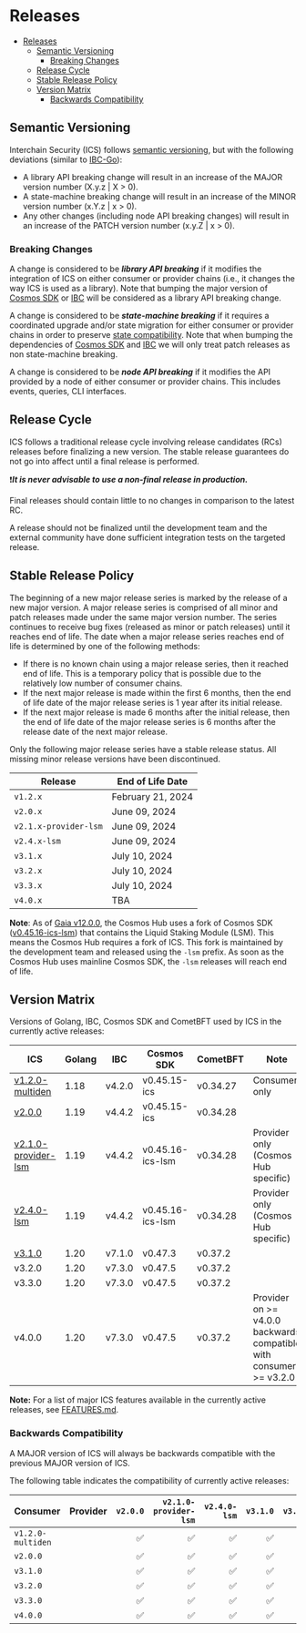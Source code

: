# Releases

- [Releases](#releases)
  - [Semantic Versioning](#semantic-versioning)
    - [Breaking Changes](#breaking-changes)
  - [Release Cycle](#release-cycle)
  - [Stable Release Policy](#stable-release-policy)
  - [Version Matrix](#version-matrix)
    - [Backwards Compatibility](#backwards-compatibility)

## Semantic Versioning 

Interchain Security (ICS) follows [semantic versioning](https://semver.org), but with the following deviations (similar to [IBC-Go](https://github.com/cosmos/ibc-go/blob/main/RELEASES.md)):

- A library API breaking change will result in an increase of the MAJOR version number (X.y.z | X > 0). 
- A state-machine breaking change will result in an increase of the MINOR version number (x.Y.z | x > 0).
- Any other changes (including node API breaking changes) will result in an increase of the PATCH version number (x.y.Z | x > 0).

### Breaking Changes

A change is considered to be ***library API breaking*** if it modifies the integration of ICS on either consumer or provider chains (i.e., it changes the way ICS is used as a library). 
Note that bumping the major version of [Cosmos SDK](https://github.com/cosmos/cosmos-sdk) or [IBC](https://github.com/cosmos/ibc-go) will be considered as a library API breaking change.

A change is considered to be ***state-machine breaking*** if it requires a coordinated upgrade and/or state migration for either consumer or provider chains in order to preserve [state compatibility](./STATE-COMPATIBILITY.md). 
Note that when bumping the dependencies of [Cosmos SDK](https://github.com/cosmos/cosmos-sdk) and [IBC](https://github.com/cosmos/ibc-go) we will only treat patch releases as non state-machine breaking.

A change is considered to be ***node API breaking*** if it modifies the API provided by a node of either consumer or provider chains. 
This includes events, queries, CLI interfaces. 

## Release Cycle

ICS follows a traditional release cycle involving release candidates (RCs) releases before finalizing a new version. 
The stable release guarantees do not go into affect until a final release is performed.

❗***It is never advisable to use a non-final release in production.***

Final releases should contain little to no changes in comparison to the latest RC. 

A release should not be finalized until the development team and the external community have done sufficient integration tests on the targeted release.

## Stable Release Policy

The beginning of a new major release series is marked by the release of a new major version. 
A major release series is comprised of all minor and patch releases made under the same major version number. 
The series continues to receive bug fixes (released as minor or patch releases) until it reaches end of life. 
The date when a major release series reaches end of life is determined by one of the following methods:

- If there is no known chain using a major release series, then it reached end of life. 
  This is a temporary policy that is possible due to the relatively low number of consumer chains.
- If the next major release is made within the first 6 months, then the end of 
  life date of the major release series is 1 year after its initial release.
- If the next major release is made 6 months after the initial release, then the 
  end of life date of the major release series is 6 months after the release date 
  of the next major release.

Only the following major release series have a stable release status. 
All missing minor release versions have been discontinued.

| Release | End of Life Date |
|---------|------------------|
| `v1.2.x` | February 21, 2024 |
| `v2.0.x` | June 09, 2024 |
| `v2.1.x-provider-lsm` | June 09, 2024 |
| `v2.4.x-lsm` | June 09, 2024 |
| `v3.1.x` | July 10, 2024 |
| `v3.2.x` | July 10, 2024 |
| `v3.3.x` | July 10, 2024 |
| `v4.0.x` | TBA |

**Note**: As of [Gaia v12.0.0](https://github.com/cosmos/gaia/releases/tag/v12.0.0), 
the Cosmos Hub uses a fork of Cosmos SDK ([v0.45.16-ics-lsm](https://github.com/cosmos/cosmos-sdk/releases/tag/v0.45.16-ics-lsm)) 
that contains the Liquid Staking Module (LSM). 
This means the Cosmos Hub requires a fork of ICS. 
This fork is maintained by the development team and released using the `-lsm` prefix. 
As soon as the Cosmos Hub uses mainline Cosmos SDK, the `-lsm` releases will reach end of life. 

## Version Matrix

Versions of Golang, IBC, Cosmos SDK and CometBFT used by ICS in the currently active releases:

| ICS | Golang | IBC | Cosmos SDK | CometBFT | Note |
|-----|--------|-----|------------|----------|------|
| [v1.2.0-multiden](https://github.com/cosmos/interchain-security/releases/tag/v1.2.0-multiden) | 1.18 | v4.2.0 | v0.45.15-ics | v0.34.27 | Consumer only |
| [v2.0.0](https://github.com/cosmos/interchain-security/releases/tag/v2.0.0) | 1.19 | v4.4.2 | v0.45.15-ics | v0.34.28 | 
| [v2.1.0-provider-lsm](https://github.com/cosmos/interchain-security/releases/tag/v2.1.0-provider-lsm) | 1.19 | v4.4.2 | v0.45.16-ics-lsm | v0.34.28 | Provider only (Cosmos Hub specific) |
| [v2.4.0-lsm](https://github.com/cosmos/interchain-security/releases/tag/v2.4.0-lsm) | 1.19 | v4.4.2 | v0.45.16-ics-lsm | v0.34.28 | Provider only (Cosmos Hub specific) |
| [v3.1.0](https://github.com/cosmos/interchain-security/releases/tag/v3.1.0) | 1.20 | v7.1.0 | v0.47.3 | v0.37.2 |
| v3.2.0 | 1.20 | v7.3.0 | v0.47.5 | v0.37.2 |
| v3.3.0 | 1.20 | v7.3.0 | v0.47.5 | v0.37.2 |
| v4.0.0 | 1.20 | v7.3.0 | v0.47.5 | v0.37.2 | Provider on >= v4.0.0 backwards compatible with consumers >= v3.2.0 |

**Note:** For a list of major ICS features available in the currently active releases, see [FEATURES.md](./FEATURES.md).

### Backwards Compatibility

A MAJOR version of ICS will always be backwards compatible with the previous MAJOR version of ICS. 

The following table indicates the compatibility of currently active releases:

| Consumer | Provider | `v2.0.0` | `v2.1.0-provider-lsm` | `v2.4.0-lsm` | `v3.1.0` | `v3.2.0` | `v3.3.0` | `v4.0.0` | 
|----------|----------|--------:|-----------------------:|-------------:|---------:|---------:|---------:|---------:|
| `v1.2.0-multiden` || ✅ | ✅ | ✅ | ✅ | ✅ | ✅ | ❌ |
| `v2.0.0` || ✅ | ✅ | ✅ | ✅ | ✅ | ✅ | ❌ |
| `v3.1.0` || ✅ | ✅ | ✅ | ✅ | ✅ | ✅ | ❌ |
| `v3.2.0` || ✅ | ✅ | ✅ | ✅ | ✅ | ✅ | ✅ |
| `v3.3.0` || ✅ | ✅ | ✅ | ✅ | ✅ | ✅ | ✅ |
| `v4.0.0` || ✅ | ✅ | ✅ | ✅ | ✅ | ✅ | ✅ |